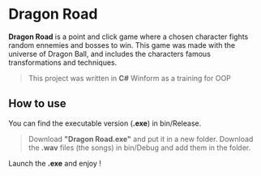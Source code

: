 # Dragon Road
**Dragon Road** is a point and click game where a chosen character fights random ennemies and bosses to win. This game was made with the universe of Dragon Ball, and includes the characters famous transformations and techniques.

> This project was written in **C#** Winform as a training for OOP

## How to use

You can find the executable version (**.exe**) in bin/Release.
>Download **"Dragon Road.exe"** and put it in a new folder.
>Download the **.wav** files (the songs) in bin/Debug and add them in the folder.

Launch the **.exe** and enjoy !
